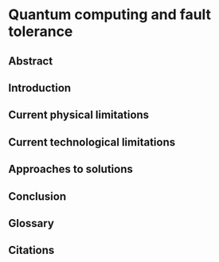 # Quantum computing and fault tolerance

## Abstract
## Introduction
## Current physical limitations
## Current technological limitations
## Approaches to solutions
## Conclusion
## Glossary
## Citations
